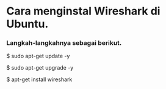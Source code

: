 # Cara menginstal Wireshark di Ubuntu.
### Langkah-langkahnya sebagai berikut.

<p>$ sudo apt-get update -y</p>
<p>$ sudo apt-get upgrade -y</p>
<p>$ apt-get install wireshark</p>
